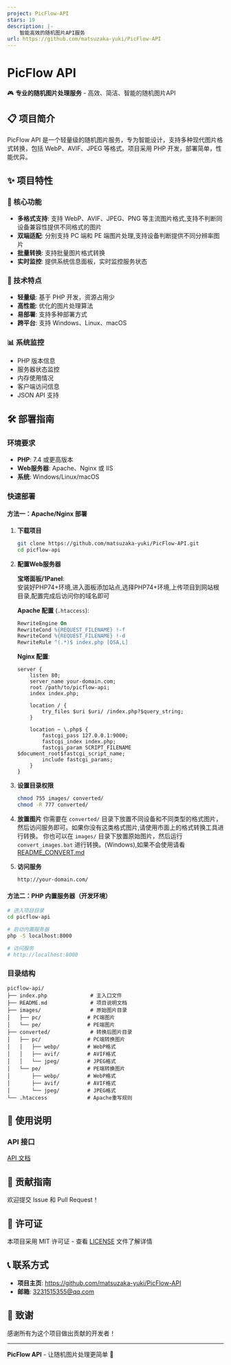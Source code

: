 ```yaml
---
project: PicFlow-API
stars: 19
description: |-
    智能高效的随机图片API服务
url: https://github.com/matsuzaka-yuki/PicFlow-API
---
```


# PicFlow API

🎮 **专业的随机图片处理服务** - 高效、简洁、智能的随机图片API

## 📋 项目简介

PicFlow API 是一个轻量级的随机图片服务，专为智能设计，支持多种现代图片格式转换，包括 WebP、AVIF、JPEG 等格式。项目采用 PHP 开发，部署简单，性能优异。

## ✨ 项目特性

### 🚀 核心功能
- **多格式支持**: 支持 WebP、AVIF、JPEG、PNG 等主流图片格式,支持不判断同设备兼容性提供不同格式的图片
- **双端适配**: 分别支持 PC 端和 PE 端图片处理,支持设备判断提供不同分辨率图片
- **批量转换**: 支持批量图片格式转换
- **实时监控**: 提供系统信息面板，实时监控服务状态

### 🎯 技术特点
- **轻量级**: 基于 PHP 开发，资源占用少
- **高性能**: 优化的图片处理算法
- **易部署**: 支持多种部署方式
- **跨平台**: 支持 Windows、Linux、macOS

### 📊 系统监控
- PHP 版本信息
- 服务器状态监控
- 内存使用情况
- 客户端访问信息
- JSON API 支持

## 🛠️ 部署指南

### 环境要求

- **PHP**: 7.4 或更高版本
- **Web服务器**: Apache、Nginx 或 IIS
- **系统**: Windows/Linux/macOS

### 快速部署

#### 方法一：Apache/Nginx 部署

1. **下载项目**
   ```bash
   git clone https://github.com/matsuzaka-yuki/PicFlow-API.git
   cd picflow-api
   ```

2. **配置Web服务器**

   **宝塔面板/1Panel**:  
   安装好PHP74+环境,进入面板添加站点,选择PHP74+环境,上传项目到网站根目录,配置完成后访问你的域名即可
      
   **Apache 配置** (`.htaccess`):
   ```apache
   RewriteEngine On
   RewriteCond %{REQUEST_FILENAME} !-f
   RewriteCond %{REQUEST_FILENAME} !-d
   RewriteRule ^(.*)$ index.php [QSA,L]
   ```

   **Nginx 配置**:
   ```nginx
   server {
       listen 80;
       server_name your-domain.com;
       root /path/to/picflow-api;
       index index.php;

       location / {
           try_files $uri $uri/ /index.php?$query_string;
       }

       location ~ \.php$ {
           fastcgi_pass 127.0.0.1:9000;
           fastcgi_index index.php;
           fastcgi_param SCRIPT_FILENAME $document_root$fastcgi_script_name;
           include fastcgi_params;
       }
   }
   ```

3. **设置目录权限**
   ```bash
   chmod 755 images/ converted/
   chmod -R 777 converted/
   ```

4. **放置图片**
   你需要在 `converted/` 目录下放置不同设备和不同类型的格式图片，然后访问服务即可。如果你没有这类格式图片,请使用市面上的格式转换工具进行转换。
   你也可以在 `images/` 目录下放置原始图片，然后运行 `convert_images.bat` 进行转换。(Windows),如果不会使用请看[README_CONVERT.md](README_CONVERT.md)

5. **访问服务**
   ```
   http://your-domain.com/
   ```

#### 方法二：PHP 内置服务器（开发环境）

```bash
# 进入项目目录
cd picflow-api

# 启动内置服务器
php -S localhost:8000

# 访问服务
# http://localhost:8000
```




### 目录结构

```
picflow-api/
├── index.php              # 主入口文件
├── README.md              # 项目说明文档
├── images/                # 原始图片目录
│   ├── pc/               # PC端图片
│   └── pe/               # PE端图片
├── converted/             # 转换后图片目录
│   ├── pc/               # PC端转换图片
│   │   ├── webp/         # WebP格式
│   │   ├── avif/         # AVIF格式
│   │   └── jpeg/         # JPEG格式
│   └── pe/               # PE端转换图片
│       ├── webp/         # WebP格式
│       ├── avif/         # AVIF格式
│       └── jpeg/         # JPEG格式
└── .htaccess             # Apache重写规则
```

## 📖 使用说明

### API 接口

[API 文档](API.md)


## 🤝 贡献指南

欢迎提交 Issue 和 Pull Request！


## 📄 许可证

本项目采用 MIT 许可证 - 查看 [LICENSE](LICENSE) 文件了解详情

## 📞 联系方式

- **项目主页**: https://github.com/matsuzaka-yuki/PicFlow-API
- **邮箱**: 3231515355@qq.com

## 🙏 致谢

感谢所有为这个项目做出贡献的开发者！

---


**PicFlow API** - 让随机图片处理更简单 🚀

